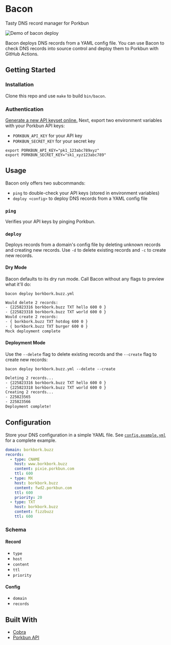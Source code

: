 # Bacon

Tasty DNS record manager for Porkbun

![Demo of bacon deploy](https://user-images.githubusercontent.com/19893438/167117976-7342a418-7918-4619-976a-20f83f65b3b8.gif)

Bacon deploys DNS records from a YAML config file. You can use Bacon to check DNS records into source control and deploy them to Porkbun with GitHub Actions.

## Getting Started

### Installation

Clone this repo and use `make` to build `bin/bacon`.

### Authentication

[Generate a new API keyset online.](https://porkbun.com/account/api)
Next, export two environment variables with your Porkbun API keys:

- `PORKBUN_API_KEY` for your API key
- `PORKBUN_SECRET_KEY` for your secret key

```shell
export PORKBUN_API_KEY="pk1_123abc789xyz"
export PORKBUN_SECRET_KEY="sk1_xyz123abc789"
```

## Usage

Bacon only offers two subcommands:

- `ping` to double-check your API keys (stored in environment variables)
- `deploy <config>` to deploy DNS records from a YAML config file

### `ping`

Verifies your API keys by pinging Porkbun.

### `deploy`

Deploys records from a domain's config file by deleting unknown records and creating new records. Use `-d` to delete existing records and `-c` to create new records.

#### Dry Mode

Bacon defaults to its dry run mode. Call Bacon without any flags to preview what it'll do:

```shell
bacon deploy borkbork.buzz.yml
```

```txt
Would delete 2 records:
- {225823316 borkbork.buzz TXT hello 600 0 }
- {225823318 borkbork.buzz TXT world 600 0 }
Would create 2 records:
- { borkbork.buzz TXT hotdog 600 0 }
- { borkbork.buzz TXT burger 600 0 }
Mock deployment complete
```

#### Deployment Mode

Use the `--delete` flag to delete existing records and the `--create` flag to create new records:

```shell
bacon deploy borkbork.buzz.yml --delete --create
```

```txt
Deleting 2 records...
- {225823316 borkbork.buzz TXT hello 600 0 }
- {225823318 borkbork.buzz TXT world 600 0 }
Creating 2 records...
- 225823565
- 225823566
Deployment complete!
```

## Configuration

Store your DNS configuration in a simple YAML file. See [`config.example.yml`](https://github.com/jungaretti/bacon/blob/main/config.example.yml) for a complete example.

```yaml
domain: borkbork.buzz
records:
  - type: CNAME
    host: www.borkbork.buzz
    content: pixie.porkbun.com
    ttl: 600
  - type: MX
    host: borkbork.buzz
    content: fwd2.porkbun.com
    ttl: 600
    priority: 20
  - type: TXT
    host: borkbork.buzz
    content: fizzbuzz
    ttl: 600
```

### Schema

#### Record

- `type`
- `host`
- `content`
- `ttl`
- `priority`

#### Config

- `domain`
- `records`

## Built With

- [Cobra](https://cobra.dev/)
- [Porkbun API](https://porkbun.com/api/json/v3/documentation)

